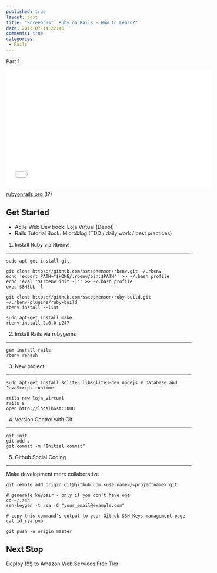 ```yaml
---
published: true
layout: post
title: "Screencast: Ruby on Rails - How to Learn?"
date: 2013-07-14 22:46
comments: true
categories:
 - Rails
---
```


Part 1

<iframe width="560" height="315" src="//www.youtube.com/embed/3TYrOp-6ltw" frameborder="0" allowfullscreen></iframe>

[rubyonrails.org](http://rubyonrails.org) (!?)

Get Started
-----------
  * Agile Web Dev book: Loja Virtual (Depot)
  * Rails Tutorial Book: Microblog (TDD / daily work / best practices)

1) Install Ruby via Rbenv!
--------------------------
```
sudo apt-get install git

git clone https://github.com/sstephenson/rbenv.git ~/.rbenv
echo 'export PATH="$HOME/.rbenv/bin:$PATH"' >> ~/.bash_profile
echo 'eval "$(rbenv init -)"' >> ~/.bash_profile
exec $SHELL -l

git clone https://github.com/sstephenson/ruby-build.git ~/.rbenv/plugins/ruby-build
rbenv install --list

sudo apt-get install make
rbenv install 2.0.0-p247
```

2) Install Rails via rubygems
-----------------------------
```
gem install rails
rbenv rehash
```

3) New project
--------------
```
sudo apt-get install sqlite3 libsqlite3-dev nodejs # Database and JavaScript runtime

rails new loja_virtual
rails s
open http://localhost:3000
```

4) Version Control with Git
---------------------------
```
git init
git add .
git commit -m "Initial commit"
```

5) Github Social Coding
-----------------------
Make development more collaborative
```
git remote add origin git@github.com:<username>/<projectname>.git

# generate keypair - only if you don't have one
cd ~/.ssh
ssh-keygen -t rsa -C "your_email@example.com"

# copy this command's output to your Github SSH Keys management page
cat id_rsa.pub

git push -u origin master
```

Next Stop
---------
Deploy (!!!) to Amazon Web Services Free Tier
